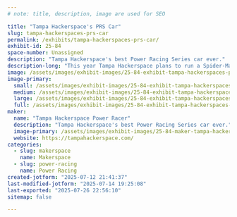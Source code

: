 ```yaml
---
# note: title, description, image are used for SEO

title: "Tampa Hackerspace's PRS Car"
slug: tampa-hackerspaces-prs-car
permalink: /exhibits/tampa-hackerspaces-prs-car/
exhibit-id: 25-84
space-number: Unassigned
description: "Tampa Hackerspace's best Power Racing Series car ever."
description-long: "This year Tampa Hackerspace plans to run a Spider-Man themed car."
image: /assets/images/exhibit-images/25-84-exhibit-tampa-hackerspaces-prs-car-tampa-hackerspace-2048-transparent-6524-large.png
image-primary: 
  small: /assets/images/exhibit-images/25-84-exhibit-tampa-hackerspaces-prs-car-tampa-hackerspace-2048-transparent-6524-small.png
  medium: /assets/images/exhibit-images/25-84-exhibit-tampa-hackerspaces-prs-car-tampa-hackerspace-2048-transparent-6524-medium.png
  large: /assets/images/exhibit-images/25-84-exhibit-tampa-hackerspaces-prs-car-tampa-hackerspace-2048-transparent-6524-large.png
  full: /assets/images/exhibit-images/25-84-exhibit-tampa-hackerspaces-prs-car-tampa-hackerspace-2048-transparent-6524-full.png
maker: 
  name: "Tampa Hackerspace Power Racer"
  description: "Tampa Hackerspace's best Power Racing Series car ever."
  image-primary: /assets/images/exhibit-images/25-84-maker-tampa-hackerspaces-prs-car-tampa-hackerspace-2048-transparent-medium.png
  website: https://tampahackerspace.com/
categories: 
  - slug: makerspace
    name: Makerspace
  - slug: power-racing
    name: Power Racing
created-jotform: "2025-07-12 21:41:37"
last-modified-jotform: "2025-07-14 19:25:08"
last-exported: "2025-07-26 22:56:10"
sitemap: false

---
```

